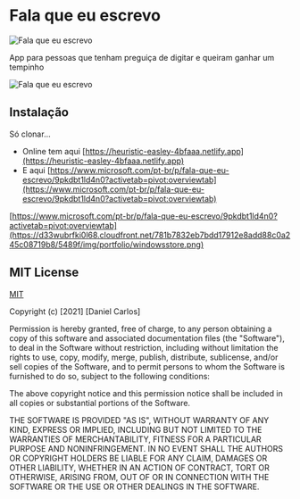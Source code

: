 # Fala que eu escrevo

![Fala que eu escrevo](https://heuristic-easley-4bfaaa.netlify.app/img/apple-icon-precomposed.png)

App para pessoas que tenham preguiça de digitar e queiram ganhar um tempinho

![Fala que eu escrevo](https://heuristic-easley-4bfaaa.netlify.app/img/screen.jpeg)


## Instalação

Só clonar...<br>
- Online tem aqui [https://heuristic-easley-4bfaaa.netlify.app](https://heuristic-easley-4bfaaa.netlify.app)
- E aqui [https://www.microsoft.com/pt-br/p/fala-que-eu-escrevo/9pkdbt1ld4n0?activetab=pivot:overviewtab](https://www.microsoft.com/pt-br/p/fala-que-eu-escrevo/9pkdbt1ld4n0?activetab=pivot:overviewtab)

[https://www.microsoft.com/pt-br/p/fala-que-eu-escrevo/9pkdbt1ld4n0?activetab=pivot:overviewtab](https://d33wubrfki0l68.cloudfront.net/781b7832eb7bdd17912e8add88c0a245c08719b8/5489f/img/portfolio/windowsstore.png)


## MIT License
[MIT](https://choosealicense.com/licenses/mit/)


Copyright (c) [2021] [Daniel Carlos]

Permission is hereby granted, free of charge, to any person obtaining a copy
of this software and associated documentation files (the "Software"), to deal
in the Software without restriction, including without limitation the rights
to use, copy, modify, merge, publish, distribute, sublicense, and/or sell
copies of the Software, and to permit persons to whom the Software is
furnished to do so, subject to the following conditions:

The above copyright notice and this permission notice shall be included in all
copies or substantial portions of the Software.

THE SOFTWARE IS PROVIDED "AS IS", WITHOUT WARRANTY OF ANY KIND, EXPRESS OR
IMPLIED, INCLUDING BUT NOT LIMITED TO THE WARRANTIES OF MERCHANTABILITY,
FITNESS FOR A PARTICULAR PURPOSE AND NONINFRINGEMENT. IN NO EVENT SHALL THE
AUTHORS OR COPYRIGHT HOLDERS BE LIABLE FOR ANY CLAIM, DAMAGES OR OTHER
LIABILITY, WHETHER IN AN ACTION OF CONTRACT, TORT OR OTHERWISE, ARISING FROM,
OUT OF OR IN CONNECTION WITH THE SOFTWARE OR THE USE OR OTHER DEALINGS IN THE
SOFTWARE.